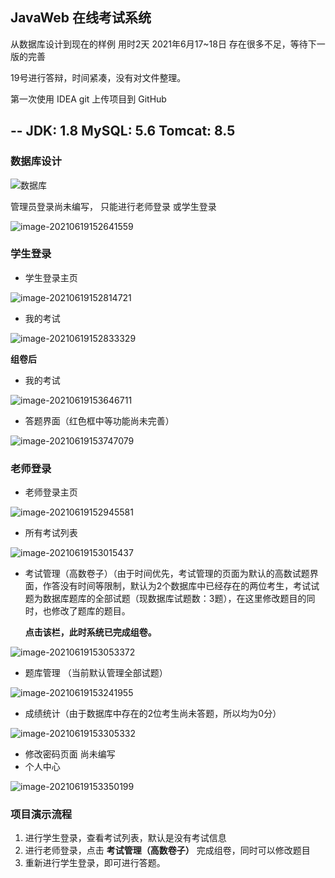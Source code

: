 ## JavaWeb 在线考试系统

从数据库设计到现在的样例 用时2天  2021年6月17~18日  存在很多不足，等待下一版的完善

19号进行答辩，时间紧凑，没有对文件整理。

第一次使用 IDEA git 上传项目到 GitHub

--
JDK: 1.8
MySQL: 5.6
Tomcat: 8.5
---

### 数据库设计

![数据库](readme_img/数据库.png)


管理员登录尚未编写， 只能进行老师登录 或学生登录

![image-20210619152641559](readme_img/image-20210619152641559.png)

### 学生登录

- 学生登录主页

![image-20210619152814721](readme_img/image-20210619152814721.png)

- 我的考试

![image-20210619152833329](readme_img/image-20210619152833329.png)



**组卷后**

- 我的考试

![image-20210619153646711](readme_img/image-20210619153646711.png)

- 答题界面（红色框中等功能尚未完善）

![image-20210619153747079](readme_img/image-20210619153747079.png)

### 老师登录

- 老师登录主页

![image-20210619152945581](readme_img/image-20210619152945581.png)

- 所有考试列表

![image-20210619153015437](readme_img/image-20210619153015437.png)

- 考试管理（高数卷子）（由于时间优先，考试管理的页面为默认的高数试题界面，作答没有时间等限制，默认为2个数据库中已经存在的两位考生，考试试题为数据库题库的全部试题（现数据库试题数：3题），在这里修改题目的同时，也修改了题库的题目。

  **点击该栏，此时系统已完成组卷。**

![image-20210619153053372](readme_img/image-20210619153053372.png)

- 题库管理 （当前默认管理全部试题）

![image-20210619153241955](readme_img/image-20210619153241955.png)

- 成绩统计（由于数据库中存在的2位考生尚未答题，所以均为0分）

![image-20210619153305332](readme_img/image-20210619153305332.png)

- 修改密码页面 尚未编写
- 个人中心

![image-20210619153350199](readme_img/image-20210619153350199.png)



###  项目演示流程

1. 进行学生登录，查看考试列表，默认是没有考试信息
2. 进行老师登录，点击 **考试管理（高数卷子）** 完成组卷，同时可以修改题目
3. 重新进行学生登录，即可进行答题。

